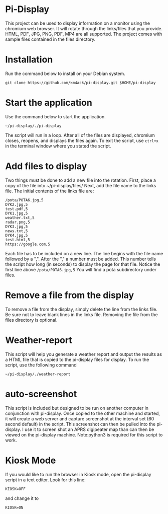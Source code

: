 # Pi-Display

This project can be used to display information on a monitor using the chromium web browser. 
It will rotate through the links/files that you provide. HTML, PDF, JPG, PNG, PDF, MP4
are all supported. The project comes with sample files contained in the files directory.

# Installation

Run the command below to install on your Debian system.

```
git clone https://github.com/km4ack/pi-display.git $HOME/pi-display
```

# Start the application

Use the command below to start the application.

```
~/pi-display/./pi-display
```

The script will run in a loop. After all of the files are displayed, chromium closes,
reopens, and displays the files again. To exit the script, use `ctrl+x` in the terminal
window where you stated the script.

# Add files to display

Two things must be done to add a new file into the rotation. First, place a copy of 
the file into ~/pi-display/files/ Next, add the file name to the links file. The initial
contents of the links file are:

```
/pota/POTA6.jpg,5
DYK2.jpg,5
test.pdf,5
DYK1.jpg,5
weather.txt,5
radar.png,5
DYK3.jpg,5
news.txt,5
DYK4.jpg,5
test.html,5
https://google.com,5
```

Each file has to be included on a new line. The line begins with the file name followed
by a ",". After the "," a number must be added. This number tells the script how long (in seconds) to
display the page for that file. Notice the first line above `/pota/POTA6.jpg,5` You will find a pota 
subdirectory under files. 

# Remove a file from the display

To remove a file from the display, simply delete the line from the links file. Be sure
not to leave blank lines in the links file. Removing the file from the files directory
is optional.

# Weather-report

This script will help you generate a weather report and output the results as a HTML file
that is copied to the pi-display files for display. To run the script, use the following command

```
~/pi-display/./weather-report
```

# auto-screenshot

This script is included but designed to be run on another computer in conjunction with pi-display. Once copied to the other machine
and started, it will create a web server and capture screenshot at the interval set (60 second default) in the script.
This screenshot can then be pulled into the pi-display. I use it to screen shot an APRS digipeater map
than can then be viewed on the pi-display machine. Note:python3 is required for this script to work.

# Kiosk Mode

If you would like to run the browser in Kiosk mode, open the pi-display script in a text
editor. Look for this line:

`KIOSK=OFF`

and change it to

`KIOSK=ON`
